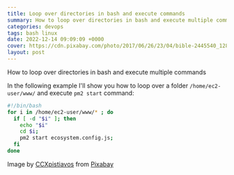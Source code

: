 ```yaml
---
title: Loop over directories in bash and execute commands
summary: How to loop over directories in bash and execute multiple commands
categories: devops
tags: bash linux
date: 2022-12-14 09:09:09 +0000
cover: https://cdn.pixabay.com/photo/2017/06/26/23/04/bible-2445540_1280.png
layout: post
---
```


How to loop over directories in bash and execute multiple commands

In the following example I'll show you how to loop over a folder `/home/ec2-user/www/` and execute `pm2 start` command:

```sh
#!/bin/bash
for i in /home/ec2-user/www/* ; do
  if [ -d "$i" ]; then
    echo "$i"
    cd $i;
    pm2 start ecosystem.config.js;
  fi
done
```

Image by <a href="https://pixabay.com/users/ccxpistiavos-4540068/?utm_source=link-attribution&amp;utm_medium=referral&amp;utm_campaign=image&amp;utm_content=2445540">CCXpistiavos</a> from <a href="https://pixabay.com//?utm_source=link-attribution&amp;utm_medium=referral&amp;utm_campaign=image&amp;utm_content=2445540">Pixabay</a>
